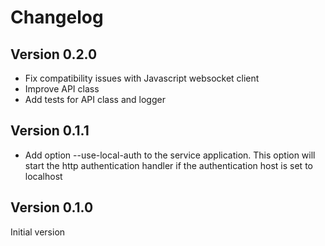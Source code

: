 Changelog
=========

Version 0.2.0
-------------

+ Fix compatibility issues with Javascript websocket client
+ Improve API class
+ Add tests for API class and logger

Version 0.1.1
-------------

+ Add option --use-local-auth to the service application. This option will
  start the http authentication handler if the authentication host is set to
  localhost

Version 0.1.0
-------------

Initial version
